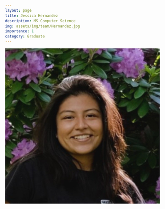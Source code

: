 ```yaml
---
layout: page
title: Jessica Hernandez
description: MS Computer Science
img: assets/img/team/Hernandez.jpg
importance: 1
category: Graduate
---
```


<div class="profile mb-3"> 
<img src="/assets/img/team/Hernandez.jpg" class="img-fluid z-depth-1 rounded"/>
</div>
